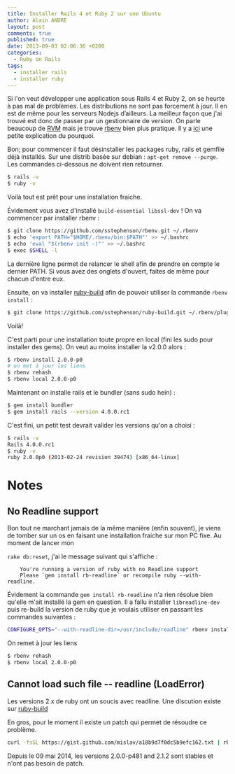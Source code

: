```yaml
---
title: Installer Rails 4 et Ruby 2 sur une Ubuntu
author: Alain ANDRE
layout: post
comments: true
published: true
date: 2013-09-03 02:06:36 +0200
categories:
  - Ruby on Rails
tags:
  - installer rails
  - installer ruby
---
```

Si l'on veut développer une application sous Rails 4 et Ruby 2, on se heurte à pas mal de problèmes. Les distributions ne sont pas forcement à jour. Il en est de même pour les serveurs Nodejs d’ailleurs. La meilleur façon que j'ai trouvé est donc de passer par un gestionnaire de version. On parle beaucoup de [RVM][1] mais je trouve [rbenv][2] bien plus pratique. Il y a [ici][3] une petite explication du pourquoi.

Bon; pour commencer il faut désinstaller les packages ruby, rails et gemfile déjà installés. Sur une distrib basée sur debian : `apt-get remove --purge`. Les commandes ci-dessous ne doivent rien retourner.
```bash
$ rails -v
$ ruby -v
```

Voilà tout est prêt pour une installation fraiche.

Évidement vous avez d'installé `build-essential libssl-dev` ! On va commencer par installer rbenv :
```bash
$ git clone https://github.com/sstephenson/rbenv.git ~/.rbenv
$ echo 'export PATH="$HOME/.rbenv/bin:$PATH"' >> ~/.bashrc
$ echo 'eval "$(rbenv init -)"' >> ~/.bashrc
$ exec $SHELL -l
```

La dernière ligne permet de relancer le shell afin de prendre en compte le dernier PATH. Si vous avez des onglets d'ouvert, faites de même pour chacun d'entre eux.

Ensuite, on va installer [ruby-build][4] afin de pouvoir utiliser la commande `rbenv install` :
```bash
$ git clone https://github.com/sstephenson/ruby-build.git ~/.rbenv/plugins/ruby-build
```

Voilà!

C'est parti pour une installation toute propre en local (fini les sudo pour installer des gems). On veut au moins installer la v2.0.0 alors :
```bash
$ rbenv install 2.0.0-p0
# on met à jour les liens
$ rbenv rehash
$ rbenv local 2.0.0-p0
```

Maintenant on installe rails et le bundler (sans sudo hein) :
```bash
$ gem install bundler
$ gem install rails --version 4.0.0.rc1
```

C'est fini, un petit test devrait valider les versions qu'on a choisi :
```bash
$ rails -v
Rails 4.0.0.rc1
$ ruby -v
ruby 2.0.0p0 (2013-02-24 revision 39474) [x86_64-linux]
```

# Notes
## No Readline support
Bon tout ne marchant jamais de la même manière (enfin souvent), je viens de tomber sur un os en faisant une installation fraiche sur mon PC fixe. Au moment de lancer mon

`rake db:reset`, j'ai le message suivant qui s'affiche :
```
    You're running a version of ruby with no Readline support
    Please `gem install rb-readline` or recompile ruby --with-readline.
```

Évidement la commande `gem install rb-readline` n'a rien résolue bien qu'elle m'ait installé la gem en question. Il a fallu installer `libreadline-dev` puis re-build la version de ruby que je voulais utiliser en passant les commandes suivantes :
```bash
CONFIGURE_OPTS="--with-readline-dir=/usr/include/readline" rbenv install 2.0.0-p0
```

On remet à jour les liens
```bash
$ rbenv rehash
$ rbenv local 2.0.0-p0
```
## Cannot load such file -- readline (LoadError)
Les versions 2.x de ruby ont un soucis avec readline. Une discution existe sur [ruby-build](https://github.com/sstephenson/ruby-build/issues/526)

En gros, pour le moment il existe un patch qui permet de résoudre ce problème. 
```bash 
curl -fsSL https://gist.github.com/mislav/a18b9d7f0dc5b9efc162.txt | rbenv install --patch 2.1.1
```

Depuis le 09 mai 2014, les versions 2.0.0-p481 and 2.1.2 sont stables et n'ont pas besoin de patch.


 [1]: https://rvm.io/
 [2]: https://github.com/sstephenson/rbenv
 [3]: https://github.com/sstephenson/rbenv/wiki/Why-rbenv%3F
 [4]: https://github.com/sstephenson/ruby-build
